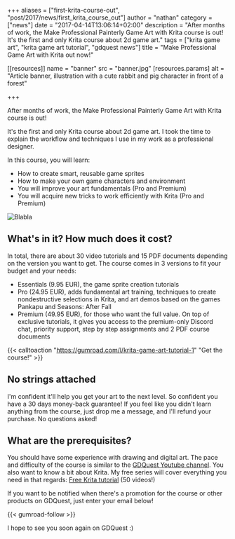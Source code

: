 +++
aliases = ["first-krita-course-out", "post/2017/news/first_krita_course_out"]
author = "nathan"
category = ["news"]
date = "2017-04-14T13:06:14+02:00"
description = "After months of work, the Make Professional Painterly Game Art with Krita course is out! It's the first and only Krita course about 2d game art."
tags = ["krita game art", "krita game art tutorial", "gdquest news"]
title = "Make Professional Game Art with Krita out now!"

[[resources]]
  name = "banner"
  src = "banner.jpg"
  [resources.params]
    alt = "Article banner, illustration with a cute rabbit and pig character in front of a forest"

+++

After months of work, the Make Professional Painterly Game Art with Krita course is out!

It's the first and only Krita course about 2d game art. I took the time to explain the workflow and techniques I use in my work as a professional designer.

In this course, you will learn:

- How to create smart, reusable game sprites
- How to make your own game characters and environment
- You will improve your art fundamentals (Pro and Premium)
- You will acquire new tricks to work efficiently with Krita (Pro and Premium)

![Blabla](/img/product/krita/painterly-game-art/demo.jpg)

## What's in it? How much does it cost?

In total, there are about 30 video tutorials and 15 PDF documents depending on the version you want to get. The course comes in 3 versions to fit your budget and your needs: 

- Essentials (9.95 EUR), the game sprite creation tutorials
- Pro (24.95 EUR), adds fundamental art training, techniques to create nondestructive selections in Krita, and art demos based on the games Pankapu and Seasons: After Fall
- Premium (49.95 EUR), for those who want the full value. On top of exclusive tutorials, it gives you access to the premium-only Discord chat, priority support, step by step assignments and 2 PDF course documents

{{< calltoaction "https://gumroad.com/l/krita-game-art-tutorial-1" "Get the course!" >}}

## No strings attached

I'm confident it'll help you get your art to the next level. So confident you have a 30 days money-back guarantee! If you feel like you didn't learn anything from the course, just drop me a message, and I'll refund your purchase. No questions asked!

## What are the prerequisites?

You should have some experience with drawing and digital art. The pace and difficulty of the course is similar to the [GDQuest Youtube channel](http://youtube.com/c/gdquest).
You also want to know a bit about Krita. My free series will cover everything you need in that regards: [Free Krita tutorial](/tutorial/art/krita-tutorial-for-game-artists/) (50 videos!)

If you want to be notified when there's a promotion for the course or other products on GDQuest, just enter your email below!

{{< gumroad-follow >}}

I hope to see you soon again on GDQuest :)
